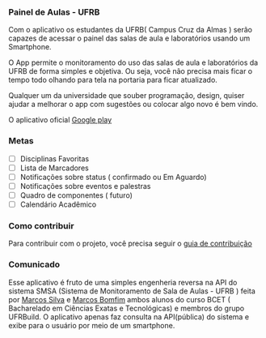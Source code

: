 ### Painel de Aulas - UFRB
Com o aplicativo os estudantes da UFRB( Campus Cruz da Almas ) serão capazes de acessar o painel das salas de aula e laboratórios usando um Smartphone.

O App permite o monitoramento do uso das salas de aula e laboratórios da UFRB de forma simples e objetiva. Ou seja, você não precisa mais ficar o tempo todo olhando para tela na portaria para ficar atualizado.

Qualquer um da universidade que souber programação, design, quiser ajudar a melhorar o app com sugestões ou colocar algo novo é bem vindo.

O aplicativo oficial [Google play](https://play.google.com/store/apps/details?id=com.ufrbuild.mh4x0f.painelufrb)

### Metas
- [ ] Disciplinas Favoritas
- [ ] Lista de Marcadores
- [ ] Notificações sobre status ( confirmado ou Em Aguardo)
- [ ] Notificações sobre eventos e palestras
- [ ] Quadro  de componentes ( futuro)
- [ ] Calendário Acadêmico

### Como contribuir
Para contribuir com o projeto, você precisa seguir o [guia de contribuição](https://github.com/mh4x0f/Painel-Aulas-UFRB/blob/master/CONTRIBUTING.md)

### Comunicado
Esse aplicativo é fruto de uma simples engenheria reversa na API do sistema SMSA  (Sistema de Monitoramento de Sala de Aulas - UFRB ) feita por [Marcos Silva](https://github.com/mcilva) e [Marcos Bomfim](https://github.com/mh4x0f) ambos alunos do curso BCET ( Bacharelado em Ciências Exatas e Tecnológicas) e membros do grupo UFRBuild. O aplicativo apenas faz consulta na API(pública) do sistema e exibe para o usuário por meio de um smartphone.
